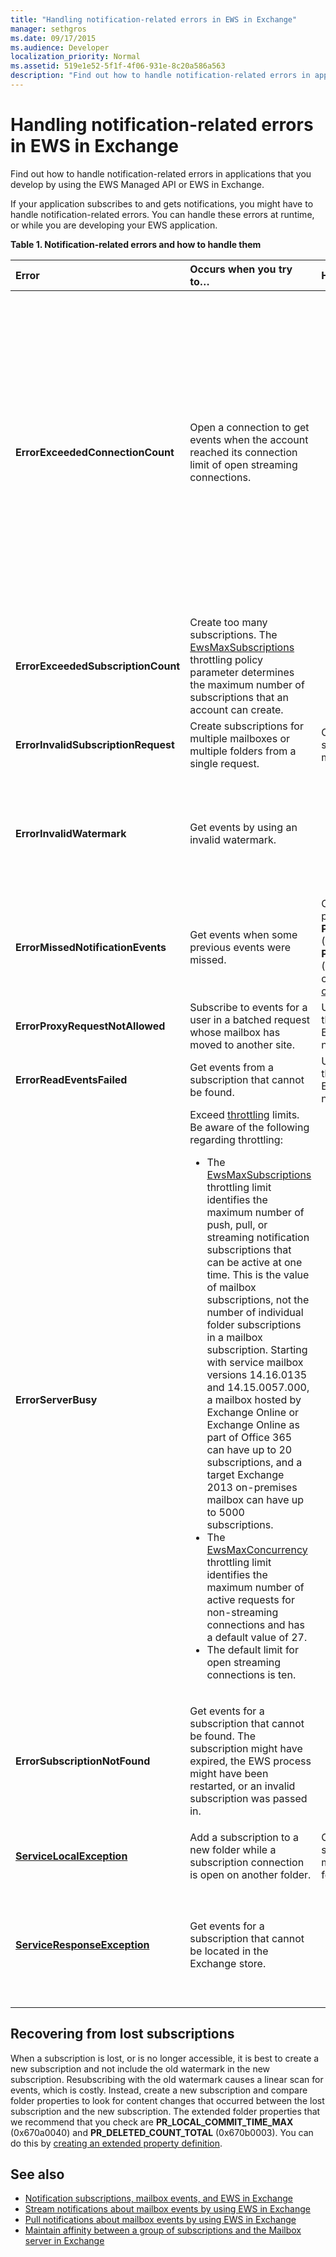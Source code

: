 ```yaml
---
title: "Handling notification-related errors in EWS in Exchange"
manager: sethgros
ms.date: 09/17/2015
ms.audience: Developer
localization_priority: Normal
ms.assetid: 519e1e52-5f1f-4f06-931e-8c20a586a563
description: "Find out how to handle notification-related errors in applications that you develop by using the EWS Managed API or EWS in Exchange."
---
```


# Handling notification-related errors in EWS in Exchange

Find out how to handle notification-related errors in applications that you develop by using the EWS Managed API or EWS in Exchange.
  
If your application subscribes to and gets notifications, you might have to handle notification-related errors. You can handle these errors at runtime, or while you are developing your EWS application.
  
**Table 1. Notification-related errors and how to handle them**

|Error|Occurs when you try to…|Handle it by…|
|:-----|:-----|:-----|
|**ErrorExceededConnectionCount** |Open a connection to get events when the account reached its connection limit of open streaming connections. | <ul><li>Using [impersonation](http://technet.microsoft.com/en-us/library/dd776119%28v=exchg.150%29.aspx) to [open connections](how-to-maintain-affinity-between-group-of-subscriptions-and-mailbox-server.md#bk_throttling).</li><li>Using fewer connections to get events. Maximize the number of subscriptions in each connection by [using affinity](how-to-maintain-affinity-between-group-of-subscriptions-and-mailbox-server.md) and [placing a maximum of 200 subscription IDs in the same group](how-to-maintain-affinity-between-group-of-subscriptions-and-mailbox-server.md#bk_howdoimaintain). You can then use the same connection to retrieve events for the entire group, reducing the number of connections required.</li><li>  Changing the value of the HangingConnectionLimit in the web.config file for Exchange on-premises to override the default value of three open connections. Exchange Online has a default HangingConnectionLimit of 10, which is not configurable.</li></ul> |
|**ErrorExceededSubscriptionCount** |Create too many subscriptions. The [EwsMaxSubscriptions](http://msdn.microsoft.com/en-us/library/microsoft.exchange.data.directory.systemconfiguration.throttlingpolicy.ewsmaxsubscriptions%28v=exchg.150%29.aspx) throttling policy parameter determines the maximum number of subscriptions that an account can create. | <ul><li>Using [impersonation](http://technet.microsoft.com/en-us/library/dd776119%28v=exchg.150%29.aspx) to [create subscriptions](how-to-maintain-affinity-between-group-of-subscriptions-and-mailbox-server.md#bk_throttling).</li><li>Reducing the number of subscriptions.</li></ul> |
|**ErrorInvalidSubscriptionRequest** |Create subscriptions for multiple mailboxes or multiple folders from a single request.  |Creating a subscription for a single public folder or a single mailbox in a single request.| 
|**ErrorInvalidWatermark** |Get events by using an invalid watermark.| <ul><li>Checking the subscription ID returned in a previous response.</li><li>Ensuring that you're sending the subscription ID for the correct **ExchangeService** object.</li><li>[Creating a new subscription](handling-notification-related-errors-in-ews-in-exchange.md#bk_recover).</li></ul> |
|**ErrorMissedNotificationEvents** |Get events when some previous events were missed.   |Comparing the extended folder properties **PR_LOCAL_COMMIT_TIME_MAX** (0x670a) and **PR_DELETED_COUNT_TOTAL** (0x670b) to determine what changes were missed, and [creating a new subscription](handling-notification-related-errors-in-ews-in-exchange.md#bk_recover).  |
|**ErrorProxyRequestNotAllowed** |Subscribe to events for a user in a batched request whose mailbox has moved to another site.   |Using [Autodiscover](autodiscover-for-exchange.md) to rediscover the ExternalEwsUrl or EwsPartnerUrl, and creating a new subscription.  |
|**ErrorReadEventsFailed** |Get events from a subscription that cannot be found.  |Using [Autodiscover](autodiscover-for-exchange.md) to rediscover the ExternalEwsUrl or EwsPartnerUrl, and creating a new subscription.  |
|**ErrorServerBusy** | Exceed [throttling](ews-throttling-in-exchange.md#bk_ThrottlingNotifications) limits. Be aware of the following regarding throttling:<ul><li>The [EwsMaxSubscriptions](http://msdn.microsoft.com/en-us/library/microsoft.exchange.data.directory.systemconfiguration.throttlingpolicy.ewsmaxsubscriptions%28v=exchg.150%29.aspx) throttling limit identifies the maximum number of push, pull, or streaming notification subscriptions that can be active at one time. This is the value of mailbox subscriptions, not the number of individual folder subscriptions in a mailbox subscription. Starting with service mailbox versions 14.16.0135 and 14.15.0057.000, a mailbox hosted by Exchange Online or Exchange Online as part of Office 365 can have up to 20 subscriptions, and a target Exchange 2013 on-premises mailbox can have up to 5000 subscriptions.</li><li>The [EwsMaxConcurrency](http://msdn.microsoft.com/en-us/library/microsoft.exchange.data.directory.systemconfiguration.throttlingpolicy.ewsmaxconcurrency%28v=exchg.150%29.aspx) throttling limit identifies the maximum number of active requests for non-streaming connections and has a default value of 27.</li><li>The default limit for open streaming connections is ten.</li></ul> |<ul><li>[Considering the implications of the notification-related throttling policies](ews-throttling-in-exchange.md#bk_ThrottlingNotifications) and limiting the number of active subscriptions and active connections so that the application is not throttled.</li><li>Using fewer connections to get events. Maximize the number of subscriptions in each connection by [placing a maximum of 200 subscription IDs in the same group](how-to-maintain-affinity-between-group-of-subscriptions-and-mailbox-server.md). You can then use the same connection to retrieve events for the entire group, reducing the number of connections required.</li><li>Changing the value of the HangingConnectionLimit in the web.config file to override the default value of ten open streaming connections.</li></ul>|
|**ErrorSubscriptionNotFound** |Get events for a subscription that cannot be found. The subscription might have expired, the EWS process might have been restarted, or an invalid subscription was passed in. | <ul><li>Verifying that you're using the same subscription ID that was returned in a previous response.</li><li>Ensuring that you're sending the subscription ID for the correct **ExchangeService** object.</li><li> [Creating a new subscription](handling-notification-related-errors-in-ews-in-exchange.md#bk_recover).</li></ul> |
|**[ServiceLocalException](http://msdn.microsoft.com/en-us/library/microsoft.exchange.webservices.data.serviceresponseexception%28v=exchg.80%29.aspx)** |Add a subscription to a new folder while a subscription connection is open on another folder.  |Changing your subscription to subscribe to all folders in the mailbox, instead of a specific folder.  |
|**[ServiceResponseException](http://msdn.microsoft.com/en-us/library/microsoft.exchange.webservices.data.serviceresponseexception%28v=exchg.80%29.aspx)** |Get events for a subscription that cannot be located in the Exchange store.  | <ul><li>Verifying that you're using the same subscription ID that was returned in a previous response.</li><li>Ensuring that you're sending the subscription ID for the correct **ExchangeService** object.</li></ul> |
   
## Recovering from lost subscriptions
<a name="bk_recover"> </a>

When a subscription is lost, or is no longer accessible, it is best to create a new subscription and not include the old watermark in the new subscription. Resubscribing with the old watermark causes a linear scan for events, which is costly. Instead, create a new subscription and compare folder properties to look for content changes that occurred between the lost subscription and the new subscription. The extended folder properties that we recommend that you check are **PR_LOCAL_COMMIT_TIME_MAX** (0x670a0040) and **PR_DELETED_COUNT_TOTAL** (0x670b0003). You can do this by [creating an extended property definition](properties-and-extended-properties-in-ews-in-exchange.md).
  
## See also

- [Notification subscriptions, mailbox events, and EWS in Exchange](notification-subscriptions-mailbox-events-and-ews-in-exchange.md)
- [Stream notifications about mailbox events by using EWS in Exchange](how-to-stream-notifications-about-mailbox-events-by-using-ews-in-exchange.md)    
- [Pull notifications about mailbox events by using EWS in Exchange](how-to-pull-notifications-about-mailbox-events-by-using-ews-in-exchange.md)    
- [Maintain affinity between a group of subscriptions and the Mailbox server in Exchange](how-to-maintain-affinity-between-group-of-subscriptions-and-mailbox-server.md)
    

